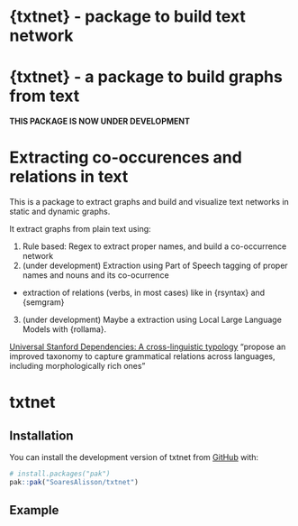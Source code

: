 {txtnet} - package to build text network
================

<!-- README.md is generated from README.Rmd. Please edit that file -->

# {txtnet} - a package to build graphs from text

**THIS PACKAGE IS NOW UNDER DEVELOPMENT**

# Extracting co-occurences and relations in text

This is a package to extract graphs and build and visualize text
networks in static and dynamic graphs.

It extract graphs from plain text using:

1)  Rule based: Regex to extract proper names, and build a co-occurrence
    network
2)  (under development) Extraction using Part of Speech tagging of
    proper names and nouns and its co-ocurrence

- extraction of relations (verbs, in most cases) like in {rsyntax} and
  {semgram}

3)  (under development) Maybe a extraction using Local Large Language
    Models with {rollama}.

[Universal Stanford Dependencies: A cross-linguistic
typology](https://nlp.stanford.edu/pubs/USD_LREC14_paper_camera_ready.pdf)
“propose an improved taxonomy to capture grammatical relations across
languages, including morphologically rich ones”

# txtnet

<!-- badges: start -->
<!-- badges: end -->

## Installation

You can install the development version of txtnet from
[GitHub](https://github.com/) with:

``` r
# install.packages("pak")
pak::pak("SoaresAlisson/txtnet")
```

## Example
